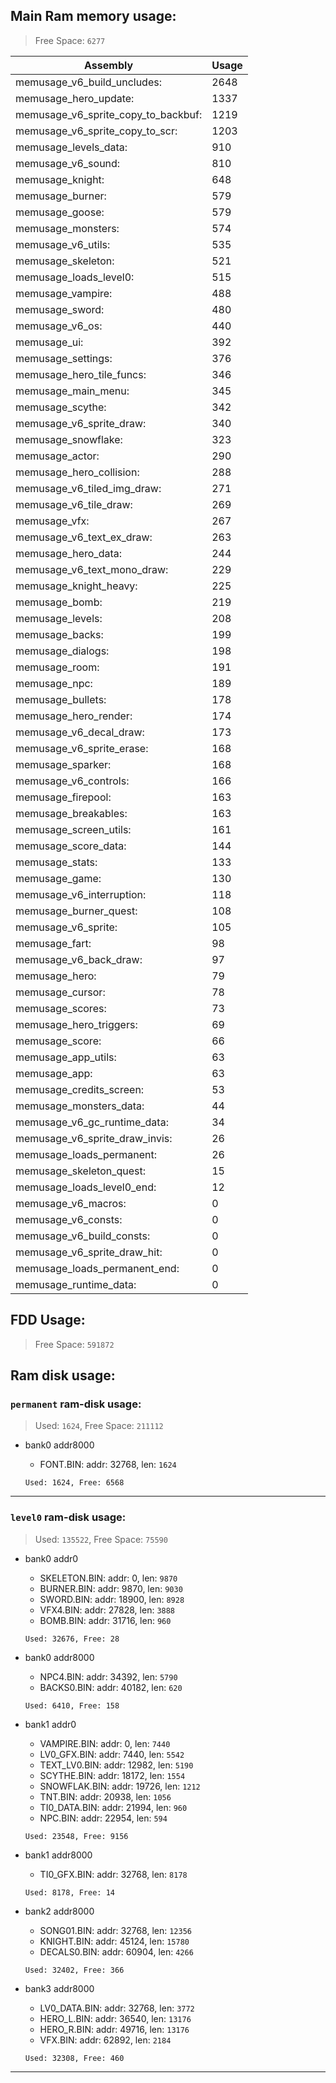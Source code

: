 ## Main Ram memory usage:
> Free Space: `6277`

|Assembly| Usage|
|-|-|
|memusage_v6_build_uncludes:|2648|
|memusage_hero_update:|1337|
|memusage_v6_sprite_copy_to_backbuf:|1219|
|memusage_v6_sprite_copy_to_scr:|1203|
|memusage_levels_data:|910|
|memusage_v6_sound:|810|
|memusage_knight:|648|
|memusage_burner:|579|
|memusage_goose:|579|
|memusage_monsters:|574|
|memusage_v6_utils:|535|
|memusage_skeleton:|521|
|memusage_loads_level0:|515|
|memusage_vampire:|488|
|memusage_sword:|480|
|memusage_v6_os:|440|
|memusage_ui:|392|
|memusage_settings:|376|
|memusage_hero_tile_funcs:|346|
|memusage_main_menu:|345|
|memusage_scythe:|342|
|memusage_v6_sprite_draw:|340|
|memusage_snowflake:|323|
|memusage_actor:|290|
|memusage_hero_collision:|288|
|memusage_v6_tiled_img_draw:|271|
|memusage_v6_tile_draw:|269|
|memusage_vfx:|267|
|memusage_v6_text_ex_draw:|263|
|memusage_hero_data:|244|
|memusage_v6_text_mono_draw:|229|
|memusage_knight_heavy:|225|
|memusage_bomb:|219|
|memusage_levels:|208|
|memusage_backs:|199|
|memusage_dialogs:|198|
|memusage_room:|191|
|memusage_npc:|189|
|memusage_bullets:|178|
|memusage_hero_render:|174|
|memusage_v6_decal_draw:|173|
|memusage_v6_sprite_erase:|168|
|memusage_sparker:|168|
|memusage_v6_controls:|166|
|memusage_firepool:|163|
|memusage_breakables:|163|
|memusage_screen_utils:|161|
|memusage_score_data:|144|
|memusage_stats:|133|
|memusage_game:|130|
|memusage_v6_interruption:|118|
|memusage_burner_quest:|108|
|memusage_v6_sprite:|105|
|memusage_fart:|98|
|memusage_v6_back_draw:|97|
|memusage_hero:|79|
|memusage_cursor:|78|
|memusage_scores:|73|
|memusage_hero_triggers:|69|
|memusage_score:|66|
|memusage_app_utils:|63|
|memusage_app:|63|
|memusage_credits_screen:|53|
|memusage_monsters_data:|44|
|memusage_v6_gc_runtime_data:|34|
|memusage_v6_sprite_draw_invis:|26|
|memusage_loads_permanent:|26|
|memusage_skeleton_quest:|15|
|memusage_loads_level0_end:|12|
|memusage_v6_macros:|0|
|memusage_v6_consts:|0|
|memusage_v6_build_consts:|0|
|memusage_v6_sprite_draw_hit:|0|
|memusage_loads_permanent_end:|0|
|memusage_runtime_data:|0|

## FDD Usage:
> Free Space: `591872`

## Ram disk usage:
### `permanent` ram-disk usage:

> Used: `1624`, Free Space: `211112`

- bank0 addr8000
	* FONT.BIN: addr: 32768, len: `1624`

  `Used: 1624, Free: 6568`


---
### `level0` ram-disk usage:

> Used: `135522`, Free Space: `75590`

- bank0 addr0
	* SKELETON.BIN: addr: 0, len: `9870`
	* BURNER.BIN: addr: 9870, len: `9030`
	* SWORD.BIN: addr: 18900, len: `8928`
	* VFX4.BIN: addr: 27828, len: `3888`
	* BOMB.BIN: addr: 31716, len: `960`

  `Used: 32676, Free: 28`

- bank0 addr8000
	* NPC4.BIN: addr: 34392, len: `5790`
	* BACKS0.BIN: addr: 40182, len: `620`

  `Used: 6410, Free: 158`

- bank1 addr0
	* VAMPIRE.BIN: addr: 0, len: `7440`
	* LV0_GFX.BIN: addr: 7440, len: `5542`
	* TEXT_LV0.BIN: addr: 12982, len: `5190`
	* SCYTHE.BIN: addr: 18172, len: `1554`
	* SNOWFLAK.BIN: addr: 19726, len: `1212`
	* TNT.BIN: addr: 20938, len: `1056`
	* TI0_DATA.BIN: addr: 21994, len: `960`
	* NPC.BIN: addr: 22954, len: `594`

  `Used: 23548, Free: 9156`

- bank1 addr8000
	* TI0_GFX.BIN: addr: 32768, len: `8178`

  `Used: 8178, Free: 14`

- bank2 addr8000
	* SONG01.BIN: addr: 32768, len: `12356`
	* KNIGHT.BIN: addr: 45124, len: `15780`
	* DECALS0.BIN: addr: 60904, len: `4266`

  `Used: 32402, Free: 366`

- bank3 addr8000
	* LV0_DATA.BIN: addr: 32768, len: `3772`
	* HERO_L.BIN: addr: 36540, len: `13176`
	* HERO_R.BIN: addr: 49716, len: `13176`
	* VFX.BIN: addr: 62892, len: `2184`

  `Used: 32308, Free: 460`


---

